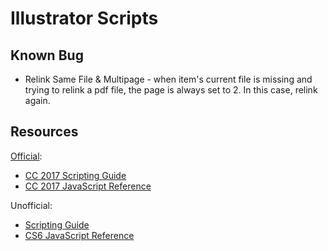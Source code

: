 Illustrator Scripts
===================

Known Bug
---------
* Relink Same File & Multipage - when item's current file is missing and trying to relink a pdf file, the page is always set to 2. In this case, relink again.

Resources
---------
[Official]((https://www.adobe.com/devnet/illustrator/scripting.html)):
* [CC 2017 Scripting Guide](https://www.adobe.com/content/dam/acom/en/devnet/illustrator/pdf/AI_ScriptGd_2017.pdf)
* [CC 2017 JavaScript Reference](https://www.adobe.com/content/dam/acom/en/devnet/illustrator/pdf/Illustrator_JavaScript_Scripting_Reference_2017.pdf)

Unofficial:
* [Scripting Guide](https://ai-scripting.docsforadobe.dev/)
* [CS6 JavaScript Reference](http://jongware.mit.edu/iljscs6html/iljscs6/inxx.html)